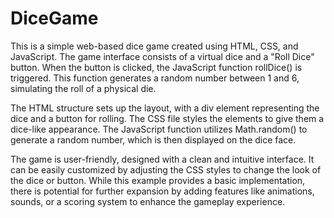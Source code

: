 # DiceGame
This is a simple web-based dice game created using HTML, CSS, and JavaScript. The game interface consists of a virtual dice and a "Roll Dice" button. When the button is clicked, the JavaScript function rollDice() is triggered. This function generates a random number between 1 and 6, simulating the roll of a physical die.

The HTML structure sets up the layout, with a div element representing the dice and a button for rolling. The CSS file styles the elements to give them a dice-like appearance. The JavaScript function utilizes Math.random() to generate a random number, which is then displayed on the dice face.

The game is user-friendly, designed with a clean and intuitive interface. It can be easily customized by adjusting the CSS styles to change the look of the dice or button. While this example provides a basic implementation, there is potential for further expansion by adding features like animations, sounds, or a scoring system to enhance the gameplay experience.

